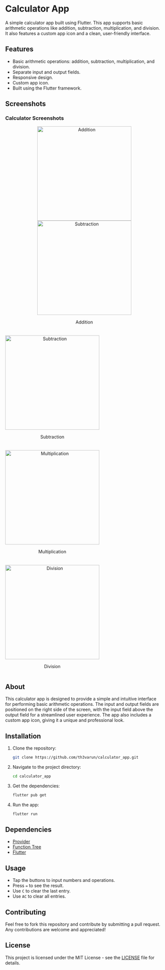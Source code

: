 # Calculator App

A simple calculator app built using Flutter. This app supports basic arithmetic operations like addition, subtraction, multiplication, and division. It also features a custom app icon and a clean, user-friendly interface.

## Features

- Basic arithmetic operations: addition, subtraction, multiplication, and division.
- Separate input and output fields.
- Responsive design.
- Custom app icon.
- Built using the Flutter framework.

## Screenshots

### Calculator Screenshots
<div style="display: flex; flex-wrap: wrap; gap: 20px;">
  <div style="text-align: center;">
    <img src="screenshots/Addition.png" width="300" alt="Addition"/>
    <img src="screenshots/Substraction.png" width="300" alt="Subtraction"/>
    <p>Addition</p>
  </div>
  <div style="text-align: center;">
    <img src="screenshots/Substraction.png" width="300" alt="Subtraction"/>
    <p>Subtraction</p>
  </div>
  <div style="text-align: center;">
    <img src="screenshots/Multiplication.png" width="300" alt="Multiplication"/>
    <p>Multiplication</p>
  </div>
  <div style="text-align: center;">
    <img src="screenshots/Division.png" width="300" alt="Division"/>
    <p>Division</p>
  </div>
</div>

## About

This calculator app is designed to provide a simple and intuitive interface for performing basic arithmetic operations. The input and output fields are positioned on the right side of the screen, with the input field above the output field for a streamlined user experience. The app also includes a custom app icon, giving it a unique and professional look.

## Installation

1. Clone the repository:
    ```bash
    git clone https://github.com/th3varun/calculator_app.git
    ```
2. Navigate to the project directory:
    ```bash
    cd calculator_app
    ```
3. Get the dependencies:
    ```bash
    flutter pub get
    ```
4. Run the app:
    ```bash
    flutter run
    ```

## Dependencies

- [Provider](https://pub.dev/packages/provider)
- [Function Tree](https://pub.dev/packages/function_tree)
- [Flutter](https://flutter.dev/)

## Usage

- Tap the buttons to input numbers and operations.
- Press `=` to see the result.
- Use `C` to clear the last entry.
- Use `AC` to clear all entries.

## Contributing

Feel free to fork this repository and contribute by submitting a pull request. Any contributions are welcome and appreciated!

## License

This project is licensed under the MIT License - see the [LICENSE](LICENSE) file for details.
